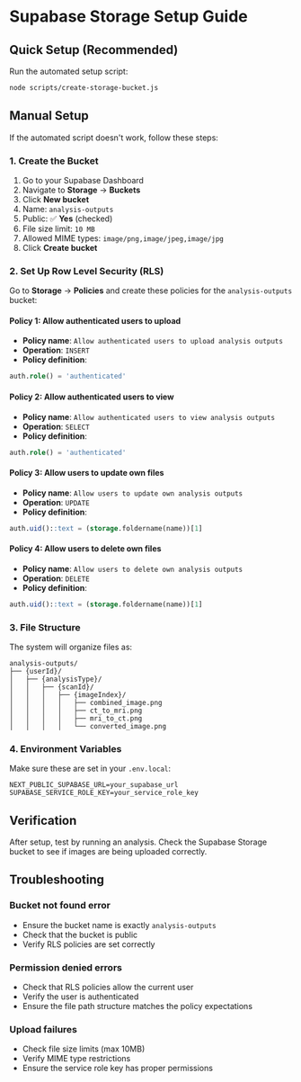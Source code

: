 # Supabase Storage Setup Guide

## Quick Setup (Recommended)

Run the automated setup script:

```bash
node scripts/create-storage-bucket.js
```

## Manual Setup

If the automated script doesn't work, follow these steps:

### 1. Create the Bucket

1. Go to your Supabase Dashboard
2. Navigate to **Storage** → **Buckets**
3. Click **New bucket**
4. Name: `analysis-outputs`
5. Public: ✅ **Yes** (checked)
6. File size limit: `10 MB`
7. Allowed MIME types: `image/png,image/jpeg,image/jpg`
8. Click **Create bucket**

### 2. Set Up Row Level Security (RLS)

Go to **Storage** → **Policies** and create these policies for the `analysis-outputs` bucket:

#### Policy 1: Allow authenticated users to upload

- **Policy name**: `Allow authenticated users to upload analysis outputs`
- **Operation**: `INSERT`
- **Policy definition**:

```sql
auth.role() = 'authenticated'
```

#### Policy 2: Allow authenticated users to view

- **Policy name**: `Allow authenticated users to view analysis outputs`
- **Operation**: `SELECT`
- **Policy definition**:

```sql
auth.role() = 'authenticated'
```

#### Policy 3: Allow users to update own files

- **Policy name**: `Allow users to update own analysis outputs`
- **Operation**: `UPDATE`
- **Policy definition**:

```sql
auth.uid()::text = (storage.foldername(name))[1]
```

#### Policy 4: Allow users to delete own files

- **Policy name**: `Allow users to delete own analysis outputs`
- **Operation**: `DELETE`
- **Policy definition**:

```sql
auth.uid()::text = (storage.foldername(name))[1]
```

### 3. File Structure

The system will organize files as:

```
analysis-outputs/
├── {userId}/
│   ├── {analysisType}/
│   │   ├── {scanId}/
│   │   │   ├── {imageIndex}/
│   │   │   │   ├── combined_image.png
│   │   │   │   ├── ct_to_mri.png
│   │   │   │   ├── mri_to_ct.png
│   │   │   │   └── converted_image.png
```

### 4. Environment Variables

Make sure these are set in your `.env.local`:

```env
NEXT_PUBLIC_SUPABASE_URL=your_supabase_url
SUPABASE_SERVICE_ROLE_KEY=your_service_role_key
```

## Verification

After setup, test by running an analysis. Check the Supabase Storage bucket to see if images are being uploaded correctly.

## Troubleshooting

### Bucket not found error

- Ensure the bucket name is exactly `analysis-outputs`
- Check that the bucket is public
- Verify RLS policies are set correctly

### Permission denied errors

- Check that RLS policies allow the current user
- Verify the user is authenticated
- Ensure the file path structure matches the policy expectations

### Upload failures

- Check file size limits (max 10MB)
- Verify MIME type restrictions
- Ensure the service role key has proper permissions
